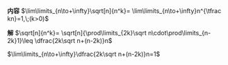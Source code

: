 **内容**
$\lim\limits_{n\to+\infty}\sqrt[n]{n^k}=
\lim\limits_{n\to+\infty}n^{\tfrac kn}=1,\;(k>0)$

**解**
$\sqrt[n]{n^k}=
\sqrt[n]{\prod\limits_{2k}\sqrt n\cdot\prod\limits_{n-2k}1}\leq
\dfrac{2k\sqrt n+(n-2k)}n$

$\lim\limits_{n\to+\infty}\dfrac{2k\sqrt n+(n-2k)}n=1$
